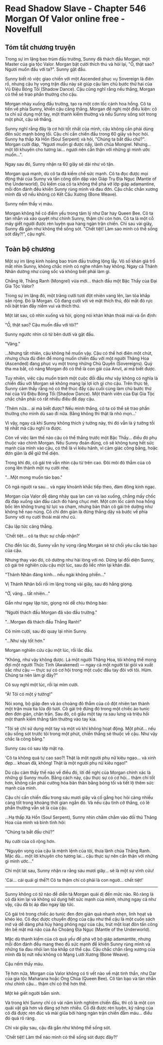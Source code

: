 # Read Shadow Slave - Chapter 546 Morgan Of Valor online free - Novelfull

## Tóm tắt chương truyện

Trong sự im lặng bao trùm đấu trường, Sunny đã thách đấu Morgan, một Master của gia tộc Valor. Morgan bật cười thích thú và hỏi lại, "Ồ, thật sao? Ngươi muốn đấu với ta?". Sunny gật đầu.

Sunny biết rõ việc giao chiến với một Ascended phục vụ Sovereign là điên rồ, nhưng cậu hy vọng trận đấu này sẽ giúp cậu làm chủ bước thứ hai của Vũ Điệu Bóng Tối (Shadow Dance). Cậu cũng nghĩ rằng nếu thắng, Morgan có thể sẽ trao phần thưởng cho cậu.

Morgan nhảy xuống đấu trường, tạo ra một cơn lốc cánh hoa hồng. Cô ta tiến về phía Sunny, khiến cậu căng thẳng. Morgan đề nghị một điều kiện: cô ta chỉ sử dụng một tay, một thanh kiếm thường và nếu Sunny sống sót trong một phút, cậu sẽ thắng.

Sunny nghĩ rằng đây là cơ hội tốt nhất của mình, cậu không cần phải dùng đến sức mạnh bóng tối. Cậu chỉ cần chiến đấu trong 60 giây và học hỏi. Sunny hạ thấp Xà Hồn (Soul Serpent) và hỏi, "Chúng ta bắt đầu chứ?". Morgan cười đáp, "Ngươi muốn gì được nấy, lãnh chúa Mongrel. Nhưng… một lời khuyên cho tương lai… ngươi nên cẩn thận với những gì mình ước muốn…".

Ngay sau đó, Sunny nhận ra 60 giây sẽ dài như vô tận.

Morgan quá mạnh, dù cô ta đã kiềm chế sức mạnh. Cô ta đọc được mọi động thái của Sunny và tấn công dồn dập vào Giáp Trụ Địa Ngục (Mantle of the Underworld). Dù kiếm của cô ta không thể phá vỡ lớp giáp adamantine, mỗi đòn đánh đều khiến Sunny rùng mình và đau đớn. Cậu chắc chắn xương mình đã vỡ nếu không có Kết Cấu Xương (Bone Weave).

Sunny nếm thấy vị máu.

Morgan không hề có điểm yếu trong tâm lý như Dar hay Queen Bee. Cô ta tàn nhẫn và xảo quyệt như chính Sunny, thậm chí còn hơn. Cô ta là một cỗ máy giết người được rèn luyện qua hàng ngàn trận chiến. Chỉ sau vài giây, Sunny đã gần như không thể sống sót. "Chết tiệt! Làm sao mình có thể sống sót đây?!", cậu nghĩ.

## Toàn bộ chương

Một sự im lặng kinh hoàng bao trùm đấu trường lộng lẫy. Vô số khán giả trố mắt nhìn Sunny, không chắc mình có nghe nhầm hay không. Ngay cả Thánh Nhân dường như cũng sốc và không biết phải làm gì.

Chẳng lẽ, Thằng Ranh (Mongrel) vừa mới… thách đấu một Bậc Thầy của Đại Gia Tộc Valor?

Trong sự im lặng đó, một tràng cười tươi đột nhiên vang lên, lan tỏa khắp sân rộng. Đó là Morgan. Cô đang cười với vẻ mặt thích thú, đôi mắt đỏ rực nổi bật tràn đầy niềm vui và thích thú.

Một lát sau, cô nhìn xuống và hỏi, giọng nói khàn khàn thoải mái và ổn định:

"Ồ, thật sao? Cậu muốn đấu với tôi?"

Sunny ngước nhìn cô từ bên dưới và gật đầu.

"Vâng."

…Nhưng tất nhiên, cậu không hề muốn vậy. Cậu có thể hơi điên một chút, nhưng chưa đủ điên để mong muốn chiến đấu với một người Thăng Hoa (Ascended) đang phục vụ một trong những Chủ Quyền (Sovereigns). Quỷ tha ma bắt, cô nàng Morgan đó có thể là con gái của Anvil, ai mà biết được.

Tuy nhiên, việc cậu muốn tránh một cuộc đối đầu như vậy không có nghĩa là chiến đấu với Morgan sẽ không mang lại lợi ích gì cho cậu. Trên thực tế, Sunny cảm thấy rằng nó có thể thúc đẩy cậu cuối cùng làm chủ bước thứ hai của Vũ Điệu Bóng Tối (Shadow Dance). Một thành viên của Đại Gia Tộc chắc chắn phải có rất nhiều điều để dạy cậu.

'Thêm nữa… ai mà biết được? Nếu mình thắng, cô ta có thể sẽ trao phần thưởng cho mình dù sao đi nữa. Bằng không thì thật là nhỏ mọn…'

Vì vậy, ngay cả khi Sunny không thích ý tưởng này, thì đó vẫn là ý tưởng tồi tệ nhất mà cậu nghĩ ra được.

Còn về việc làm thế nào cậu có thể thắng trước một Bậc Thầy… điều đó phụ thuộc vào chính Morgan. Nếu Sunny đoán đúng, cô sẽ không tung hết sức mạnh của mình vào cậu, có thể là vì kiêu hãnh, vì cảm giác công bằng, hoặc đơn giản là để giữ thể diện.

Trong khi đó, cô gái trẻ vẫn nhìn cậu từ trên cao. Đôi môi đỏ thẫm của cô cong lên thành một nụ cười nhẹ.

"...Một mong muốn táo bạo."

Cô ngả người ra sau… và ngay khoảnh khắc tiếp theo, đám đông kinh ngạc.

Morgan của Valor dễ dàng nhảy qua lan can và lao xuống, chẳng mấy chốc đã đáp xuống sàn đấu cách đó hàng chục mét. Một cơn lốc cánh hoa hồng bốc lên không trung từ lực va chạm, nhưng bản thân cô gái trẻ dường như không hề nao núng. Cô chỉ đơn giản là đứng thẳng dậy và bước về phía Sunny với nụ cười thoải mái như cũ.

Cậu lập tức căng thẳng.

'Chết tiệt… cô ta thực sự chấp nhận?'

Cho đến lúc đó, Sunny vẫn hy vọng rằng Morgan sẽ từ chối yêu cầu táo bạo của cậu.

Nhưng thay vào đó, cô dường như hài lòng với nó. Dừng lại đối diện Sunny, cô gái trẻ nghiên cứu cậu một lúc, sau đó liếc nhìn lại khán đài.

"Thánh Nhân đáng kính… nếu ngài không phiền…"

Vị Thánh Nhân bối rối im lặng trong vài giây, sau đó hắng giọng.

"Ờ, vâng… tất nhiên…"

Gần như ngay lập tức, giọng nói dễ chịu thông báo:

"Người thách đấu Morgan đã vào đấu trường."

"...Morgan đã thách đấu Thằng Ranh!"

Cô mỉm cười, sau đó quay lại nhìn Sunny.

"...Như vậy tốt hơn."

Morgan nghiên cứu cậu một lúc, rồi lắc đầu.

"Không, như vậy không được. Là một người Thăng Hoa, tôi không thể mong đợi một người Thức Tỉnh (Awakened) — ngay cả một người tài giỏi và xuất sắc như cậu — thực sự có cơ hội trong một cuộc đấu tay đôi với tôi. Hừm. Chúng ta nên làm gì đây?"

Cô suy nghĩ một lúc, rồi lại mỉm cười.

"À! Tôi có một ý tưởng!"

Nói xong, bộ giáp đen và áo choàng đỏ thẫm của cô đột nhiên tan thành một trận mưa tia lửa đỏ tươi. Cô gái trẻ đứng đó trong một chiếc áo tunic đen đơn giản, chân trần. Sau đó, cô giấu một tay ra sau lưng và triệu hồi một thanh kiếm thẳng tầm thường vào tay kia.

"Tôi sẽ chỉ sử dụng một tay và một vũ khí không hoạt động. Một phút… nếu cậu sống sót trước tôi trong một phút, chiến thắng sẽ thuộc về cậu. Như vậy chắc là công bằng."

Sunny cau có sau lớp mặt nạ.

'Cô ta không quá tự cao sao?! Thật là một người phụ nữ kiêu ngạo… và xinh đẹp… khoan đã, không! Thật là một người phụ nữ kiêu ngạo!"

Dù cậu cảm thấy thế nào về điều đó, lời đề nghị của Morgan chính xác là những gì Sunny muốn. Bằng cách này, cậu thực sự có cơ hội… thậm chí tốt hơn, không cần phải cường hóa bản thân bằng bóng tối và tiết lộ thêm sức mạnh của mình.

Cậu chỉ cần chiến đấu trong sáu mươi giây và cố gắng học hỏi càng nhiều càng tốt trong khoảng thời gian ngắn đó. Và nếu cậu tình cờ thắng, có lẽ phần thưởng vẫn sẽ là của cậu.

…Hạ thấp Xà Hồn (Soul Serpent), Sunny nhìn chằm chằm vào đối thủ Thăng Hoa của mình và bình tĩnh hỏi:

"Chúng ta bắt đầu chứ?"

Nụ cười của cô rộng hơn.

"Nguyện vọng của cậu là mệnh lệnh của tôi, thưa lãnh chúa Thằng Ranh. Mặc dù… một lời khuyên cho tương lai… cậu thực sự nên cẩn thận với những gì mình ước…"

Chỉ một lát sau, Sunny nhận ra rằng sáu mươi giây… sẽ là một sự vĩnh cửu!

'Cái… cái quái gì thế?! Cô ta thậm chí có phải là con ngườ… chết tiệt!'

***

Sunny không có từ nào để diễn tả Morgan quái dị đến mức nào. Rõ ràng là cô đã kìm lại và không sử dụng hết sức mạnh của mình, nhưng ngay cả như vậy, cậu đã bị áp đảo ngay lập tức.

Cô gái trẻ trong chiếc áo tunic đen đơn giản quá nhanh nhẹn, linh hoạt và khéo léo. Cô đọc được chuyển động của cậu như thể cậu là một cuốn sách mở và dễ dàng phá hủy hàng phòng ngự của cậu, trút một loạt đòn tấn công lên bề mặt mã não của Áo Choàng Địa Ngục (Mantle of the Underworld).

Mặc dù thanh kiếm của cô quá yếu để phá vỡ bộ giáp adamantite, nhưng mỗi đòn đánh đều mang theo đủ sức mạnh để khiến Sunny rùng mình và những tia đau nhói lan tỏa khắp cơ thể cậu. Cậu chắc chắn rằng xương của mình đã bị nứt nếu không có Mạng Lưới Xương (Bone Weave).

Cậu nếm thấy máu.

Tệ hơn nữa, Morgan của Valor không có tì vết nào về mặt tinh thần, như Dar của gia tộc Maharana hoặc Ong Chúa (Queen Bee). Cô tàn bạo và tàn nhẫn như chính cậu… thậm chí có thể hơn thế.

Một kẻ giết người bẩm sinh.

Và trong khi Sunny chỉ có vài năm kinh nghiệm chiến đấu, thì cô là một con quái vật già hơn và đáng sợ hơn nhiều. Cô đã được rèn luyện, kỹ năng của cô đã được rèn đúc và mài giũa bởi hàng ngàn trận chiến đẫm máu… điều đó quá rõ ràng.

Chỉ vài giây sau, cậu đã gần như không thể sống sót.

'Chết tiệt! Làm thế nào mình có thể sống sót được đây?!'